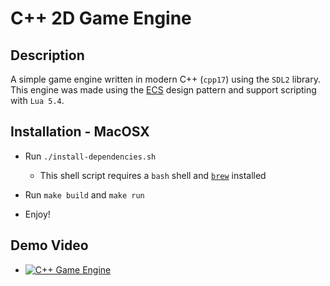# C++ 2D Game Engine 

## Description

A simple game engine written in modern C++ (`cpp17`) using the `SDL2` library. This engine was made using the [ECS](https://en.wikipedia.org/wiki/Entity_component_system) design pattern and support scripting with `Lua 5.4`.

## Installation - MacOSX

* Run `./install-dependencies.sh`
    * This shell script requires a `bash` shell and [`brew`](https://brew.sh/) installed

* Run `make build` and `make run`

* Enjoy!

## Demo Video

* [![C++ Game Engine](https://img.youtube.com/vi/dc97ZLoevHw/0.jpg)](https://www.youtube.com/watch?v=dc97ZLoevHw)
